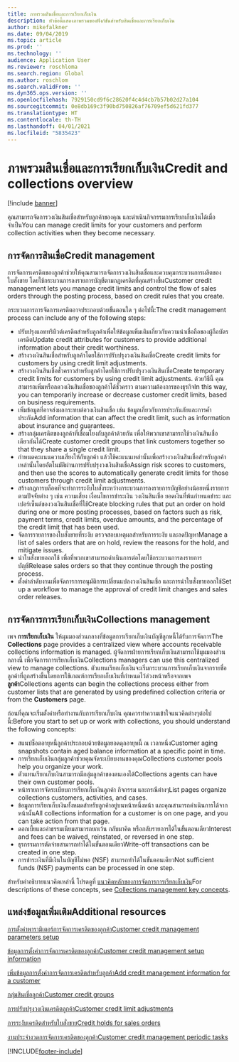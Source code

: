 ```yaml
---
title: ภาพรวมสินเชื่อและการเรียกเก็บเงิน
description: หัวข้อนี้แสดงภาพรวมของฟังก์ชันสำหรับสินเชื่อและการเรียกเก็บเงิน
author: mikefalkner
ms.date: 09/04/2019
ms.topic: article
ms.prod: ''
ms.technology: ''
audience: Application User
ms.reviewer: roschloma
ms.search.region: Global
ms.author: roschlom
ms.search.validFrom: ''
ms.dyn365.ops.version: ''
ms.openlocfilehash: 7929150cd9f6c28620f4c4d4cb7b57b02d27a104
ms.sourcegitcommit: 0e8db169c3f90bd750826af76709ef5d621fd377
ms.translationtype: HT
ms.contentlocale: th-TH
ms.lasthandoff: 04/01/2021
ms.locfileid: "5835423"
---
```

# <a name="credit-and-collections-overview"></a><span data-ttu-id="d842e-103">ภาพรวมสินเชื่อและการเรียกเก็บเงิน</span><span class="sxs-lookup"><span data-stu-id="d842e-103">Credit and collections overview</span></span>

[!include [banner](../includes/banner.md)]

<span data-ttu-id="d842e-104">คุณสามารถจัดการวงเงินสินเชื่อสำหรับลูกค้าของคุณ และดำเนินกิจกรรมการเรียกเก็บเงินได้เมื่อจำเป็น</span><span class="sxs-lookup"><span data-stu-id="d842e-104">You can manage credit limits for your customers and perform collection activities when they become necessary.</span></span>

## <a name="credit-management"></a><span data-ttu-id="d842e-105">การจัดการสินเชื่อ</span><span class="sxs-lookup"><span data-stu-id="d842e-105">Credit management</span></span>

<span data-ttu-id="d842e-106">การจัดการเครดิตของลูกค้าช่วยให้คุณสามารถจัดการวงเงินสินเชื่อและควบคุมกระบวนการผลิตของใบสั่งขาย โดยใช้กระบวนการลงรายการบัญชีตามกฎเครดิตที่คุณสร้างขึ้น</span><span class="sxs-lookup"><span data-stu-id="d842e-106">Customer credit management lets you manage credit limits and control the flow of sales orders through the posting process, based on credit rules that you create.</span></span>

<span data-ttu-id="d842e-107">กระบวนการการจัดการเครดิตอาจประกอบด้วยขั้นตอนใด ๆ ต่อไปนี้:</span><span class="sxs-lookup"><span data-stu-id="d842e-107">The credit management process can include any of the following steps:</span></span>

- <span data-ttu-id="d842e-108">ปรับปรุงแอททริบิวต์เครดิตสำหรับลูกค้าเพื่อให้ข้อมูลเพิ่มเติมเกี่ยวกับความน่าเชื่อถือของผู้ถือบัตรเครดิต</span><span class="sxs-lookup"><span data-stu-id="d842e-108">Update credit attributes for customers to provide additional information about their credit worthiness.</span></span>
- <span data-ttu-id="d842e-109">สร้างวงเงินสินเชื่อสำหรับลูกค้าโดยใช้การปรับปรุงวงเงินสินเชื่อ</span><span class="sxs-lookup"><span data-stu-id="d842e-109">Create credit limits for customers by using credit limit adjustments.</span></span>
- <span data-ttu-id="d842e-110">สร้างวงเงินสินเชื่อชั่วคราวสำหรับลูกค้าโดยใช้การปรับปรุงวงเงินสินเชื่อ</span><span class="sxs-lookup"><span data-stu-id="d842e-110">Create temporary credit limits for customers by using credit limit adjustments.</span></span> <span data-ttu-id="d842e-111">ด้วยวิธีนี้ คุณสามารถเพิ่มหรือลดวงเงินสินเชื่อของลูกค้าได้ชั่วคราว ตามความต้องการของธุรกิจ</span><span class="sxs-lookup"><span data-stu-id="d842e-111">In this way, you can temporarily increase or decrease customer credit limits, based on business requirements.</span></span>
- <span data-ttu-id="d842e-112">เพิ่มข้อมูลที่อาจส่งผลกระทบต่อวงเงินสินเชื่อ เช่น ข้อมูลเกี่ยวกับการประกันภัยและการค้ำประกัน</span><span class="sxs-lookup"><span data-stu-id="d842e-112">Add information that can affect the credit limit, such as information about insurance and guarantees.</span></span>
- <span data-ttu-id="d842e-113">สร้างกลุ่มเครดิตของลูกค้าที่เชื่อมโยงกับลูกค้าด้วยกัน เพื่อให้พวกเขาสามารถใช้วงเงินสินเชื่อเดียวกันได้</span><span class="sxs-lookup"><span data-stu-id="d842e-113">Create customer credit groups that link customers together so that they share a single credit limit.</span></span>
- <span data-ttu-id="d842e-114">กำหนดคะแนนความเสี่ยงให้กับลูกค้า แล้วใช้คะแนนเหล่านั้นเพื่อสร้างวงเงินสินเชื่อสำหรับลูกค้าเหล่านั้นโดยอัตโนมัติผ่านการปรับปรุงวงเงินสินเชื่อ</span><span class="sxs-lookup"><span data-stu-id="d842e-114">Assign risk scores to customers, and then use the scores to automatically generate credit limits for those customers through credit limit adjustments.</span></span>
- <span data-ttu-id="d842e-115">สร้างกฎการบล็อคที่จะทำการระงับใบสั่งระหว่างกระบวนการลงรายการบัญชีอย่างน้อยหนึ่งรายการตามปัจจัยต่าง ๆ เช่น ความเสี่ยง เงื่อนไขการชำระเงิน วงเงินสินเชื่อ ยอดเงินที่พ้นกำหนดชำระ และเปอร์เซ็นต์ของวงเงินสินเชื่อที่ใช้</span><span class="sxs-lookup"><span data-stu-id="d842e-115">Create blocking rules that put an order on hold during one or more posting processes, based on factors such as risk, payment terms, credit limits, overdue amounts, and the percentage of the credit limit that has been used.</span></span>
- <span data-ttu-id="d842e-116">จัดการรายการของใบสั่งขายที่ระงับ ตรวจสอบเหตุผลสำหรับการระงับ และลดปัญหา</span><span class="sxs-lookup"><span data-stu-id="d842e-116">Manage a list of sales orders that are on hold, review the reasons for the hold, and mitigate issues.</span></span>
- <span data-ttu-id="d842e-117">นำใบสั่งขายออกใช้ เพื่อที่พวกเขาสามารถดำเนินการต่อโดยใช้กระบวนการลงรายการบัญชี</span><span class="sxs-lookup"><span data-stu-id="d842e-117">Release sales orders so that they continue through the posting process.</span></span>
- <span data-ttu-id="d842e-118">ตั้งค่าลำดับงานเพื่อจัดการการอนุมัติการเปลี่ยนแปลงวงเงินสินเชื่อ และการนำใบสั่งขายออกใช้</span><span class="sxs-lookup"><span data-stu-id="d842e-118">Set up a workflow to manage the approval of credit limit changes and sales order releases.</span></span>

## <a name="collections-management"></a><span data-ttu-id="d842e-119">การจัดการการเรียกเก็บเงิน</span><span class="sxs-lookup"><span data-stu-id="d842e-119">Collections management</span></span>

<span data-ttu-id="d842e-120">เพจ **การเรียกเก็บเงิน** ให้มุมมองส่วนกลางที่ข้อมูลการเรียกเก็บเงินบัญชีลูกหนี้ได้รับการจัดการ</span><span class="sxs-lookup"><span data-stu-id="d842e-120">The **Collections** page provides a centralized view where accounts receivable collections information is managed.</span></span> <span data-ttu-id="d842e-121">ผู้จัดการฝ่ายการเรียกเก็บเงินสามารถใช้มุมมองส่วนกลางนี้ เพื่อจัดการการเรียกเก็บเงิน</span><span class="sxs-lookup"><span data-stu-id="d842e-121">Collections managers can use this centralized view to manage collections.</span></span> <span data-ttu-id="d842e-122">ตัวแทนเรียกเก็บเงินจะเริ่มกระบวนการเรียกเก็บเงินจากรายชื่อลูกค้าที่ถูกสร้างขึ้นโดยการใช้เกณฑ์การเรียกเก็บเงินที่กำหนดไว้ล่วงหน้าหรือจากเพจ **ลูกค้า**</span><span class="sxs-lookup"><span data-stu-id="d842e-122">Collections agents can begin the collections process either from customer lists that are generated by using predefined collection criteria or from the **Customers** page.</span></span>

<span data-ttu-id="d842e-123">ก่อนที่คุณจะเริ่มตั้งค่าหรือทำงานกับการเรียกเก็บเงิน คุณควรทำความเข้าใจแนวคิดต่างๆต่อไปนี้:</span><span class="sxs-lookup"><span data-stu-id="d842e-123">Before you start to set up or work with collections, you should understand the following concepts:</span></span>

- <span data-ttu-id="d842e-124">สแนปช็อตอายุหนี้ลูกค้าประกอบด้วยข้อมูลยอดดุลอายุหนี้ ณ เวลาหนึ่ง</span><span class="sxs-lookup"><span data-stu-id="d842e-124">Customer aging snapshots contain aged balance information at a specific point in time.</span></span>
- <span data-ttu-id="d842e-125">การเรียกเก็บเงินกลุ่มลูกค้าช่วยคุณจัดระเบียบงานของคุณ</span><span class="sxs-lookup"><span data-stu-id="d842e-125">Collections customer pools help you organize your work.</span></span>
- <span data-ttu-id="d842e-126">ตัวแทนเรียกเก็บเงินสามารถมีกลุ่มลูกค้าของตนเองได้</span><span class="sxs-lookup"><span data-stu-id="d842e-126">Collections agents can have their own customer pools.</span></span>
- <span data-ttu-id="d842e-127">หน้ารายการจัดระเบียบการเรียกเก็บเงินลูกค้า กิจกรรม และกรณีต่างๆ</span><span class="sxs-lookup"><span data-stu-id="d842e-127">List pages organize collections customers, activities, and cases.</span></span>
- <span data-ttu-id="d842e-128">ข้อมูลการเรียกเก็บเงินทั้งหมดสำหรับลูกค้าอยู่บนหน้าหนึ่งหน้า และคุณสามารถดำเนินการได้จากหน้านั้น</span><span class="sxs-lookup"><span data-stu-id="d842e-128">All collections information for a customer is on one page, and you can take action from that page.</span></span>
- <span data-ttu-id="d842e-129">ดอกเบี้ยและค่าธรรมเนียมสามารถยกเว้น กลับมาคิด หรือกลับรายการได้ในขั้นตอนเดียว</span><span class="sxs-lookup"><span data-stu-id="d842e-129">Interest and fees can be waived, reinstated, or reversed in one step.</span></span>
- <span data-ttu-id="d842e-130">ธุรกรรมการตัดจ่ายสามารถทำได้ในขั้นตอนเดียว</span><span class="sxs-lookup"><span data-stu-id="d842e-130">Write-off transactions can be created in one step.</span></span>
- <span data-ttu-id="d842e-131">การชำระเงินที่มีเงินในบัญชีไม่พอ (NSF) สามารถทำได้ในขั้นตอนเดียว</span><span class="sxs-lookup"><span data-stu-id="d842e-131">Not sufficient funds (NSF) payments can be processed in one step.</span></span>

<span data-ttu-id="d842e-132">สำหรับคำอธิบายแนวคิดเหล่านี้ โปรดดูที่ [แนวคิดหลักของการจัดการการเรียกเก็บเงิน](./cm-collections-concepts.md)</span><span class="sxs-lookup"><span data-stu-id="d842e-132">For descriptions of these concepts, see [Collections management key concepts](./cm-collections-concepts.md).</span></span>

## <a name="additional-resources"></a><span data-ttu-id="d842e-133">แหล่งข้อมูลเพิ่มเติม</span><span class="sxs-lookup"><span data-stu-id="d842e-133">Additional resources</span></span>

[<span data-ttu-id="d842e-134">การตั้งค่าพารามิเตอร์การจัดการเครดิตของลูกค้า</span><span class="sxs-lookup"><span data-stu-id="d842e-134">Customer credit management parameters setup</span></span>](./cm-credit-mgmt-setup.md)

[<span data-ttu-id="d842e-135">ข้อมูลการตั้งค่าการจัดการเครดิตของลูกค้า</span><span class="sxs-lookup"><span data-stu-id="d842e-135">Customer credit management setup information</span></span>](./cm-setup-information.md)

[<span data-ttu-id="d842e-136">เพิ่มข้อมูลการตั้งค่าการจัดการเครดิตสำหรับลูกค้า</span><span class="sxs-lookup"><span data-stu-id="d842e-136">Add credit management information for a customer</span></span>](./cm-add-credit-mgmt-information-customer.md)

[<span data-ttu-id="d842e-137">กลุ่มสินเชื่อลูกค้า</span><span class="sxs-lookup"><span data-stu-id="d842e-137">Customer credit groups</span></span>](./cm-customer-credit-groups.md)

[<span data-ttu-id="d842e-138">การปรับปรุงวงเงินเครดิตลูกค้า</span><span class="sxs-lookup"><span data-stu-id="d842e-138">Customer credit limit adjustments</span></span>](./cm-credit-limit-adjustments.md)

[<span data-ttu-id="d842e-139">การระงับเครดิตสำหรับใบสั่งขาย</span><span class="sxs-lookup"><span data-stu-id="d842e-139">Credit holds for sales orders</span></span>](./cm-sales-order-credit-holds.md)

[<span data-ttu-id="d842e-140">งานประจำงวดการจัดการเครดิตของลูกค้า</span><span class="sxs-lookup"><span data-stu-id="d842e-140">Customer credit management periodic tasks</span></span>](./cm-periodic-tasks.md)


[!INCLUDE[footer-include](../../includes/footer-banner.md)]